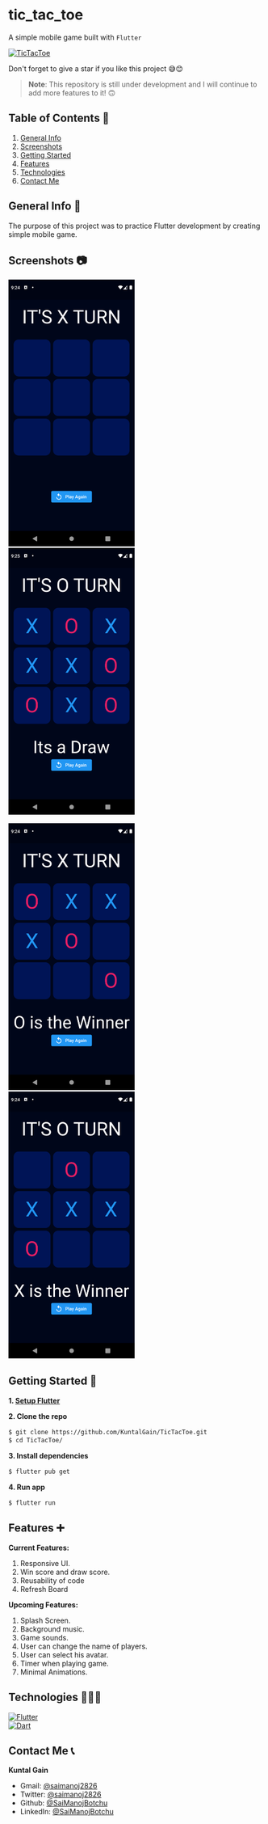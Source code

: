 # tic_tac_toe

A simple mobile game built with `Flutter`

[![TicTacToe](https://img.shields.io/badge/TicTacToe-🎮-1EAEDB.svg)](https://github.com/SaiManojBotchu/TicTacToe)

Don't forget to give a star if you like this project 😅😊

> **Note**: This repository is still under development and I will continue to add more features to it! 🙃

## Table of Contents 📜

1. [General Info](#general-info-)
3. [Screenshots](#screenshots-)
4. [Getting Started](#getting-started-)
5. [Features](#features-)
6. [Technologies](#technologies-)
8. [Contact Me](#contact-me-)

## General Info 📝

The purpose of this project was to practice Flutter development by creating simple mobile game.

## Screenshots 📷

<img src="1.png" width="250"/> &nbsp;&nbsp;&nbsp;&nbsp; <img src="2.png" width="250"/> &nbsp;&nbsp;&nbsp;&nbsp;

<img src="3.png" width="250"/> &nbsp;&nbsp;&nbsp;&nbsp; <img src="4.png" width="250"/> &nbsp;&nbsp;&nbsp;&nbsp; 

## Getting Started 🚀

**1. [ Setup Flutter](https://flutter.io/setup/)**

**2. Clone the repo**

```sh
$ git clone https://github.com/KuntalGain/TicTacToe.git
$ cd TicTacToe/
```

**3. Install dependencies**
```sh
$ flutter pub get
```

**4. Run app**
```sh
$ flutter run
```

## Features ➕

**Current Features:**

1. Responsive UI.
2. Win score and draw score.
3. Reusability of code
4. Refresh Board

**Upcoming Features:**
1. Splash Screen.
2. Background music.
3. Game sounds.
4. User can change the name of players.
5. User can select his avatar.
6. Timer when playing game.
7. Minimal Animations.

## Technologies 👨🏻‍💻

[![Flutter](https://img.shields.io/badge/Flutter-v3.3.4-1.svg)](https://flutter.dev/)   
[![Dart](https://img.shields.io/badge/Dart-v2.18.4-1.svg)](https://dart.dev/)

## Contact Me 📞
**Kuntal Gain**

- Gmail: [@saimanoj2826](mailto:Kuntalgain147@gmail.com)
- Twitter: [@saimanoj2826](https://twitter.com/KuntalSDE)
- Github: [@SaiManojBotchu](https://github.com/KuntalGain)
- LinkedIn: [@SaiManojBotchu](https://www.linkedin.com/in/kuntal-gain-3385a9229/)
